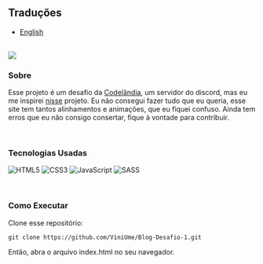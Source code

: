 ## Traduções
    
- [English](https://github.com/ViniUme/Miles-Morales-Website/)

<br>
<img src="https://user-images.githubusercontent.com/66230638/151700822-b82f4c80-90b7-4ed9-b877-b90df4f53d2f.PNG">

### Sobre
Esse projeto é um desafio da <a href="https://discord.com/invite/QevDJqCzaY">Codelândia</a>, um servidor do discord, mas eu me inspirei <a href="https://spider-man-miles-morales.netlify.app">nisse</a> projeto. Eu não consegui fazer tudo que eu queria, esse site tem tantos alinhamentos e animações, que eu fiquei confuso. Ainda tem erros que eu não consigo consertar, fique à vontade para contribuir.

<br>

### Tecnologias Usadas
![HTML5](https://img.shields.io/badge/html5-%23E34F26.svg?style=for-the-badge&logo=html5&logoColor=white)
![CSS3](https://img.shields.io/badge/css3-%231572B6.svg?style=for-the-badge&logo=css3&logoColor=white)
![JavaScript](https://img.shields.io/badge/javascript-%23323330.svg?style=for-the-badge&logo=javascript&logoColor=%23F7DF1E)
![SASS](https://img.shields.io/badge/SASS-hotpink.svg?style=for-the-badge&logo=SASS&logoColor=white)

<br>

### Como Executar
Clone esse repositório:

    git clone https://github.com/ViniUme/Blog-Desafio-1.git
    
Então, abra o arquivo index.html no seu navegador.
